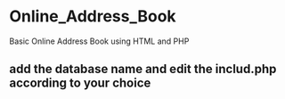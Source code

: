 # Online_Address_Book
Basic Online Address Book using HTML and PHP
## add the database name and edit the includ.php according to your choice
